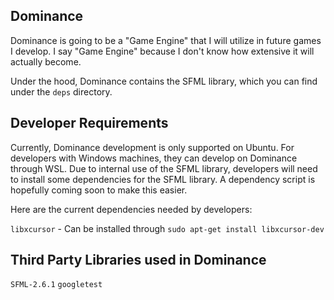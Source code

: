 ## Dominance

Dominance is going to be a "Game Engine" that I will utilize in future games I develop. I say "Game Engine" because I don't know how extensive it will actually become.

Under the hood, Dominance contains the SFML library, which you can find under the `deps` directory.

## Developer Requirements

Currently, Dominance development is only supported on Ubuntu. For developers with Windows machines, they can develop on Dominance through WSL.
Due to internal use of the SFML library, developers will need to install some dependencies for the SFML library. A dependency script is hopefully coming soon to make this easier.

Here are the current dependencies needed by developers:

`libxcursor` - Can be installed through `sudo apt-get install libxcursor-dev`

## Third Party Libraries used in Dominance

`SFML-2.6.1`
`googletest`
